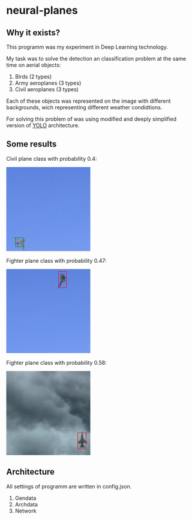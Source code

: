 # neural-planes

## Why it exists?
This programm was my experiment in Deep Learning technology. 

My task was to solve the detection an classification problem at the same time on aerial objects:

1. Birds (2 types)
2. Army aeroplanes (3 types)
3. Civil aeroplanes (3 types)

Each of these objects was represented on the image with different backgrounds, wich representing 
different weather condidtions.

For solving this problem of was using modified and deeply simplified version of [YOLO](https://arxiv.org/abs/1506.02640) architecture.

## Some results

Civil plane class with probability 0.4:

![alt text](https://github.com/dkaravaev/neural-planes/blob/master/results/civil_pr40.png)

Fighter plane class with probability 0.47:

![alt text](https://github.com/dkaravaev/neural-planes/blob/master/results/fighter_pr47.png)

Fighter plane class with probability 0.58:

![alt text](https://github.com/dkaravaev/neural-planes/blob/master/results/fighter_pr58.png)

## Architecture

All settings of programm are written in config.json. 

1. Gendata
2. Archdata
3. Network